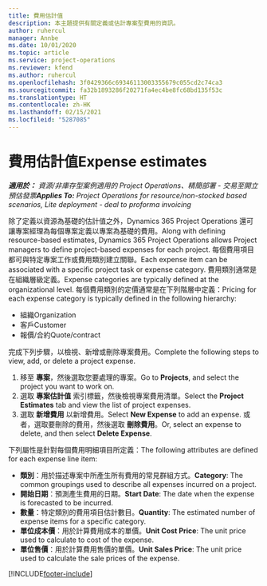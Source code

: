 ```yaml
---
title: 費用估計值
description: 本主題提供有關定義或估計專案型費用的資訊。
author: ruhercul
manager: Annbe
ms.date: 10/01/2020
ms.topic: article
ms.service: project-operations
ms.reviewer: kfend
ms.author: ruhercul
ms.openlocfilehash: 3f0429366c69346113003355679c055cd2c74ca3
ms.sourcegitcommit: fa32b1893286f20271fa4ec4be8fc68bd135f53c
ms.translationtype: HT
ms.contentlocale: zh-HK
ms.lasthandoff: 02/15/2021
ms.locfileid: "5287085"
---
```

# <a name="expense-estimates"></a><span data-ttu-id="93ba8-103">費用估計值</span><span class="sxs-lookup"><span data-stu-id="93ba8-103">Expense estimates</span></span>
<span data-ttu-id="93ba8-104">_**適用於：** 資源/非庫存型案例適用的 Project Operations、精簡部署 - 交易至開立預估發票_</span><span class="sxs-lookup"><span data-stu-id="93ba8-104">_**Applies To:** Project Operations for resource/non-stocked based scenarios, Lite deployment - deal to proforma invoicing_</span></span>

<span data-ttu-id="93ba8-105">除了定義以資源為基礎的估計值之外，Dynamics 365 Project Operations 還可讓專案經理為每個專案定義以專案為基礎的費用。</span><span class="sxs-lookup"><span data-stu-id="93ba8-105">Along with defining resource-based estimates, Dynamics 365 Project Operations allows Project managers to define project-based expenses for each project.</span></span> <span data-ttu-id="93ba8-106">每個費用項目都可與特定專案工作或費用類別建立關聯。</span><span class="sxs-lookup"><span data-stu-id="93ba8-106">Each expense item can be associated with a specific project task or expense category.</span></span> <span data-ttu-id="93ba8-107">費用類別通常是在組織層級定義。</span><span class="sxs-lookup"><span data-stu-id="93ba8-107">Expense categories are typically defined at the organizational level.</span></span> <span data-ttu-id="93ba8-108">每個費用類別的定價通常是在下列階層中定義：</span><span class="sxs-lookup"><span data-stu-id="93ba8-108">Pricing for each expense category is typically defined in the following hierarchy:</span></span>

- <span data-ttu-id="93ba8-109">組織</span><span class="sxs-lookup"><span data-stu-id="93ba8-109">Organization</span></span>
- <span data-ttu-id="93ba8-110">客戶</span><span class="sxs-lookup"><span data-stu-id="93ba8-110">Customer</span></span>
- <span data-ttu-id="93ba8-111">報價/合約</span><span class="sxs-lookup"><span data-stu-id="93ba8-111">Quote/contract</span></span>

<span data-ttu-id="93ba8-112">完成下列步驟，以檢視、新增或刪除專案費用。</span><span class="sxs-lookup"><span data-stu-id="93ba8-112">Complete the following steps to view, add, or delete a project expense.</span></span>

1. <span data-ttu-id="93ba8-113">移至 **專案**，然後選取您要處理的專案。</span><span class="sxs-lookup"><span data-stu-id="93ba8-113">Go to **Projects**, and select the project you want to work on.</span></span>
2. <span data-ttu-id="93ba8-114">選取 **專案估計值** 索引標籤，然後檢視專案費用清單。</span><span class="sxs-lookup"><span data-stu-id="93ba8-114">Select the **Project Estimates** tab and view the list of project expenses.</span></span>
3. <span data-ttu-id="93ba8-115">選取 **新增費用** 以新增費用。</span><span class="sxs-lookup"><span data-stu-id="93ba8-115">Select **New Expense** to add an expense.</span></span> <span data-ttu-id="93ba8-116">或者，選取要刪除的費用，然後選取 **刪除費用**。</span><span class="sxs-lookup"><span data-stu-id="93ba8-116">Or, select an expense to delete, and then select **Delete Expense**.</span></span>

<span data-ttu-id="93ba8-117">下列屬性是針對每個費用明細項目所定義：</span><span class="sxs-lookup"><span data-stu-id="93ba8-117">The following attributes are defined for each expense line item:</span></span>

- <span data-ttu-id="93ba8-118">**類別**：用於描述專案中所產生所有費用的常見群組方式。</span><span class="sxs-lookup"><span data-stu-id="93ba8-118">**Category**: The common groupings used to describe all expenses incurred on a project.</span></span>
- <span data-ttu-id="93ba8-119">**開始日期**：預測產生費用的日期。</span><span class="sxs-lookup"><span data-stu-id="93ba8-119">**Start Date**: The date when the expense is forecasted to be incurred.</span></span>
- <span data-ttu-id="93ba8-120">**數量**：特定類別的費用項目估計數目。</span><span class="sxs-lookup"><span data-stu-id="93ba8-120">**Quantity**: The estimated number of expense items for a specific category.</span></span>
- <span data-ttu-id="93ba8-121">**單位成本價**：用於計算費用成本的單價。</span><span class="sxs-lookup"><span data-stu-id="93ba8-121">**Unit Cost Price**: The unit price used to calculate to cost of the expense.</span></span>
- <span data-ttu-id="93ba8-122">**單位售價**：用於計算費用售價的單價。</span><span class="sxs-lookup"><span data-stu-id="93ba8-122">**Unit Sales Price**: The unit price used to calculate the sale prices of the expense.</span></span>



[!INCLUDE[footer-include](../includes/footer-banner.md)]